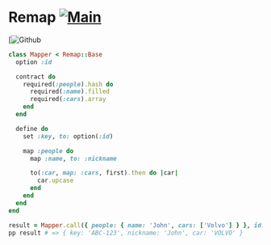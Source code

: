 # Remap [![Main](https://github.com/oleander/remap/actions/workflows/main.yml/badge.svg)](https://github.com/oleander/remap/actions/workflows/main.yml)
[![Github](<https://img.shields.io/github/license/oleander/remap>)

``` ruby
class Mapper < Remap::Base
  option :id

  contract do
    required(:people).hash do
      required(:name).filled
      required(:cars).array
    end
  end

  define do
    set :key, to: option(:id)

    map :people do
      map :name, to: :nickname

      to(:car, map: :cars, first).then do |car|
        car.upcase
      end
    end
  end
end

result = Mapper.call({ people: { name: 'John', cars: ['Volvo'] } }, id: 'ABC-123')
pp result # => { key: 'ABC-123', nickname: 'John', car: 'VOLVO' }
```
